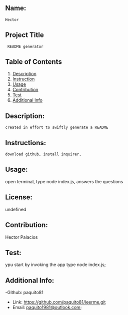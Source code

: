 
   ## Name:
    Hector

   ## Project Title
     README generator

   ## Table of Contents 
   1. [Description](#description)
   2. [Instruction](#instruction)
   3. [Usage](#usage)
   4. [Contribution](#contribution)
   5. [Test](#test)
   6. [Additional Info](#additional-info)

   ## Description:
    created in effort to swiftly generate a README

  
   ## Instructions:
    download github, install inquirer, 
    
   
   ## Usage:
   open terminal, type node index.js, answers the questions
   
   ## License:
   undefined
   
   ## Contribution:
   Hector Palacios
   
   ## Test:
   ypu start by invoking the app type node index.js;

   ## Additional Info:

   -Github: paquito81
   - Link: https://github.com/paquito81/leerme.git
   - Email: paquito1981@outlook.com;
    